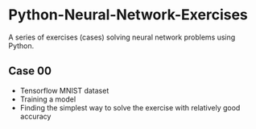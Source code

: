 # Python-Neural-Network-Exercises

A series of exercises (cases) solving neural network problems using Python.

## Case 00

- Tensorflow MNIST dataset
- Training a model
- Finding the simplest way to solve the exercise with relatively good accuracy
